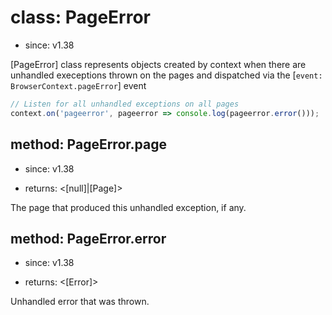 # class: PageError
* since: v1.38

[PageError] class represents objects created by context when there are unhandled
execeptions thrown on the pages and dispatched via the [`event: BrowserContext.pageError`] event

```js
// Listen for all unhandled exceptions on all pages
context.on('pageerror', pageerror => console.log(pageerror.error()));
```

## method: PageError.page
* since: v1.38
- returns: <[null]|[Page]>

The page that produced this unhandled exception, if any.

## method: PageError.error
* since: v1.38
- returns: <[Error]>

Unhandled error that was thrown.

